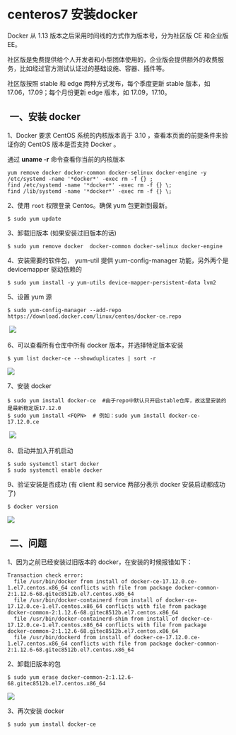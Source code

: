 # centeros7 安装docker

Docker 从 1.13 版本之后采用时间线的方式作为版本号，分为社区版 CE 和企业版 EE。

社区版是免费提供给个人开发者和小型团体使用的，企业版会提供额外的收费服务，比如经过官方测试认证过的基础设施、容器、插件等。

社区版按照 stable 和 edge 两种方式发布，每个季度更新 stable 版本，如 17.06，17.09；每个月份更新 edge 版本，如 17.09，17.10。

 一、安装 docker
------------

1、Docker 要求 CentOS 系统的内核版本高于 3.10 ，查看本页面的前提条件来验证你的 CentOS 版本是否支持 Docker 。

通过 **uname -r** 命令查看你当前的内核版本

```
yum remove docker docker-common docker-selinux docker-engine -y
/etc/systemd -name '*docker*' -exec rm -f {} ;
find /etc/systemd -name '*docker*' -exec rm -f {} \;
find /lib/systemd -name '*docker*' -exec rm -f {} \;
```

2、使用 `root` 权限登录 Centos。确保 yum 包更新到最新。

```
$ sudo yum update
```

3、卸载旧版本 (如果安装过旧版本的话)

```
$ sudo yum remove docker  docker-common docker-selinux docker-engine
```

4、安装需要的软件包， yum-util 提供 yum-config-manager 功能，另外两个是 devicemapper 驱动依赖的

```
$ sudo yum install -y yum-utils device-mapper-persistent-data lvm2
```

5、设置 yum 源

```
$ sudo yum-config-manager --add-repo https://download.docker.com/linux/centos/docker-ce.repo
```

 ![](https://images2017.cnblogs.com/blog/1107037/201801/1107037-20180128094640209-1433322312.png)

6、可以查看所有仓库中所有 docker 版本，并选择特定版本安装

```
$ yum list docker-ce --showduplicates | sort -r
```

![](https://images2017.cnblogs.com/blog/1107037/201801/1107037-20180128095038600-772177322.png)

7、安装 docker

```
$ sudo yum install docker-ce  #由于repo中默认只开启stable仓库，故这里安装的是最新稳定版17.12.0
$ sudo yum install <FQPN>  # 例如：sudo yum install docker-ce-17.12.0.ce
```

 ![](https://images2017.cnblogs.com/blog/1107037/201801/1107037-20180128103448287-493824081.png)

8、启动并加入开机启动

```
$ sudo systemctl start docker
$ sudo systemctl enable docker
```

9、验证安装是否成功 (有 client 和 service 两部分表示 docker 安装启动都成功了)

```
$ docker version
```

![](https://images2017.cnblogs.com/blog/1107037/201801/1107037-20180128104046600-1053107877.png)

 二、问题
-----

1、因为之前已经安装过旧版本的 docker，在安装的时候报错如下：

```
Transaction check error:
  file /usr/bin/docker from install of docker-ce-17.12.0.ce-1.el7.centos.x86_64 conflicts with file from package docker-common-2:1.12.6-68.gitec8512b.el7.centos.x86_64
  file /usr/bin/docker-containerd from install of docker-ce-17.12.0.ce-1.el7.centos.x86_64 conflicts with file from package docker-common-2:1.12.6-68.gitec8512b.el7.centos.x86_64
  file /usr/bin/docker-containerd-shim from install of docker-ce-17.12.0.ce-1.el7.centos.x86_64 conflicts with file from package docker-common-2:1.12.6-68.gitec8512b.el7.centos.x86_64
  file /usr/bin/dockerd from install of docker-ce-17.12.0.ce-1.el7.centos.x86_64 conflicts with file from package docker-common-2:1.12.6-68.gitec8512b.el7.centos.x86_64
```

2、卸载旧版本的包

```
$ sudo yum erase docker-common-2:1.12.6-68.gitec8512b.el7.centos.x86_64
```

![](https://images2017.cnblogs.com/blog/1107037/201801/1107037-20180128103145287-536100760.png)

3、再次安装 docker

```
$ sudo yum install docker-ce
```